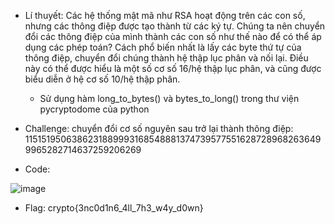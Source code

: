 - Lí thuyết: Các hệ thống mật mã như RSA hoạt động trên các con số, nhưng các thông điệp được tạo thành từ các ký tự. Chúng ta nên chuyển đổi các thông điệp của mình thành các con số như thế nào để có thể áp dụng các phép toán?
Cách phổ biến nhất là lấy các byte thứ tự của thông điệp, chuyển đổi chúng thành hệ thập lục phân và nối lại. Điều này có thể được hiểu là một số cơ số 16/hệ thập lục phân, và cũng được biểu diễn ở hệ cơ số 10/hệ thập phân.
  + Sử dụng hàm long_to_bytes() và bytes_to_long() trong thư viện pycryptodome của python

- Challenge: chuyển đổi cơ số nguyên sau trở lại thành thông điệp: 11515195063862318899931685488813747395775516287289682636499965282714637259206269
- Code:

![image](https://github.com/user-attachments/assets/618d0b27-c619-4cea-a619-ae981e556714)

- Flag: crypto{3nc0d1n6_4ll_7h3_w4y_d0wn}
